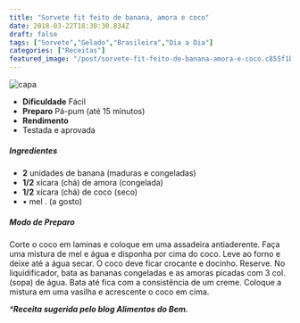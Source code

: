 ```yaml
---
title: "Sorvete fit feito de banana, amora e coco"
date: 2018-03-22T18:30:30.834Z
draft: false
tags: ["Sorvete","Gelado","Brasileira","Dia a Dia"]
categories: ["Receitas"]
featured_image: "/post/sorvete-fit-feito-de-banana-amora-e-coco.c855f1b3.jpg"
---
```


![capa](/post/sorvete-fit-feito-de-banana-amora-e-coco.c855f1b3.jpg)

*   **Dificuldade** Fácil
*   **Preparo** Pá-pum (até 15 minutos)
*   **Rendimento**
*   Testada e aprovada
    

##### Ingredientes

*   **2** unidades de banana (maduras e congeladas)
*   **1/2** xícara (chá) de amora (congelada)
*   **1/2** xícara (chá) de coco (seco)
*   • mel . (a gosto)

##### Modo de Preparo

Corte o coco em laminas e coloque em uma assadeira antiaderente. Faça uma mistura de mel e água e disponha por cima do coco. Leve ao forno e deixe até a água secar. O coco deve ficar crocante e docinho. Reserve. No liquidificador, bata as bananas congeladas e as amoras picadas com 3 col. (sopa) de água. Bata até fica com a consistência de um creme. Coloque a mistura em uma vasilha e acrescente o coco em cima.

_***Receita sugerida pelo blog Alimentos do Bem.**_
